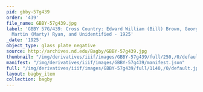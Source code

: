 ```yaml
---
pid: gbby-57g439
order: '439'
file_name: GBBY-57g439.jpg
label: 'GBBY 57G/439: Cross Country: Edward William (Bill) Brown, George Dolmage,
  Martin (Marty) Ryan, and Unidentified - 1925'
_date: '1925'
object_type: glass plate negative
source: http://archives.nd.edu/Bagby/GBBY-57g439.jpg
thumbnail: "/img/derivatives/iiif/images/GBBY-57g439/full/250,/0/default.jpg"
manifest: "/img/derivatives/iiif/images/GBBY-57g439/manifest.json"
full: "/img/derivatives/iiif/images/GBBY-57g439/full/1140,/0/default.jpg"
layout: bagby_item
collection: bagby
---
```

